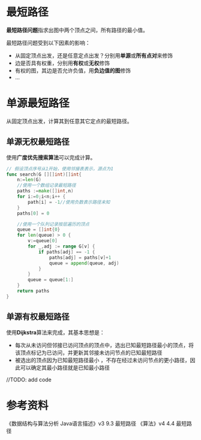 # 最短路径

**最短路径问题**指求出图中两个顶点之间，所有路径的最小值。

最短路径问题受到以下因素的影响：

- 从固定顶点出发，还是任意定点出发？分别用**单源**或**所有点对**来修饰
- 边是否具有权重，分别用**有权**或**无权**修饰
- 有权的图，其边是否允许负值，用**负边值的图**修饰
- ...

# 单源最短路径

从固定顶点出发，计算其到任意其它定点的最短路径。

## 单源无权最短路径

使用**广度优先搜索算法**可以完成计算。

```go
// 假设顶点序号从1开始，使用邻接表表示，源点为1
func search(G [][]int)[]int{
	n:=len(G)
	//使用一个数组记录最短路径
	paths :=make([]int,n)
	for i:=0;i<n;i++ {
		path[i] = -1//使用负数表示路径未知
	}
	paths[0] = 0

	//使用一个队列记录按层遍历的顶点
	queue = []int{0}
	for len(queue) > 0 {
		v:=queue[0]
		for _,adj := range G[v] {
			if paths[adj] == -1 {
				paths[adj] = paths[v]+1
				queue = append(queue, adj)
			}
		}
		queue = queue[1:]
	}
	return paths
}
```

## 单源有权最短路径

使用**Dijkstra**算法来完成，其基本思想是：

- 每次从未访问但邻接已访问顶点的顶点中，选出已知最短路径最小的顶点，将该顶点标记为已访问，并更新其邻接未访问节点的已知最短路径
- 被选出的顶点因为已知最短路径最小  ，不存在经过未访问节点的更小路径，因此可以确定其最小路径就是已知最小路径

//TODO: add code

# 参考资料

《数据结构与算法分析 Java语言描述》v3 9.3 最短路径
《算法》v4 4.4 最短路径